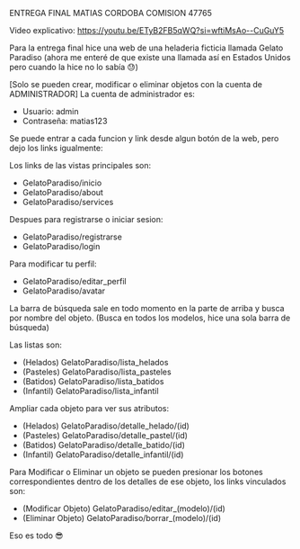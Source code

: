 ENTREGA FINAL MATIAS CORDOBA COMISION 47765

Video explicativo: https://youtu.be/ETyB2FB5qWQ?si=wftiMsAo--CuGuY5

Para la entrega final hice una web de una heladeria ficticia llamada Gelato Paradiso (ahora me enteré de que existe una llamada así en Estados Unidos pero cuando la hice no lo sabía 😓)

[Solo se pueden crear, modificar o eliminar objetos con la cuenta de ADMINISTRADOR]
La cuenta de administrador es:
- Usuario: admin
- Contraseña: matias123

Se puede entrar a cada funcion y link desde algun botón de la web, pero dejo los links igualmente:

Los links de las vistas principales son:
- GelatoParadiso/inicio
- GelatoParadiso/about
- GelatoParadiso/services

Despues para registrarse o iniciar sesion:
- GelatoParadiso/registrarse
- GelatoParadiso/login

Para modificar tu perfil:
- GelatoParadiso/editar_perfil
- GelatoParadiso/avatar

La barra de búsqueda sale en todo momento en la parte de arriba y busca por nombre del objeto.
(Busca en todos los modelos, hice una sola barra de búsqueda)

Las listas son:
- (Helados) GelatoParadiso/lista_helados
- (Pasteles) GelatoParadiso/lista_pasteles
- (Batidos) GelatoParadiso/lista_batidos
- (Infantil) GelatoParadiso/lista_infantil

Ampliar cada objeto para ver sus atributos:
- (Helados) GelatoParadiso/detalle_helado/(id)
- (Pasteles) GelatoParadiso/detalle_pastel/(id)
- (Batidos) GelatoParadiso/detalle_batido/(id)
- (Infantil) GelatoParadiso/detalle_infantil/(id)

Para Modificar o Eliminar un objeto se pueden presionar los botones correspondientes dentro de los detalles de ese objeto, los links vinculados son:
- (Modificar Objeto) GelatoParadiso/editar_(modelo)/(id)
- (Eliminar Objeto) GelatoParadiso/borrar_(modelo)/(id)

Eso es todo 😎

